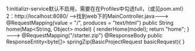 1:initializr-service默认不启用，需要在在Profiles中勾选full，（或见pom.xml）
2：http://localhost:8080/ -->找到web下的MainController.java--->	
  @RequestMapping(value = "/", produces = "text/html")
	public String home(Map<String, Object> model) {
		renderHome(model);
		return "home";
	}
  --->
  @RequestMapping("/starter.zip")
	@ResponseBody
	public ResponseEntity<byte[]> springZip(BasicProjectRequest basicRequest){
  }
